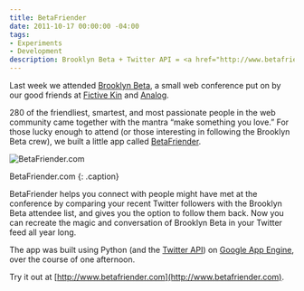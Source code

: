 ```yaml
---
title: BetaFriender
date: 2011-10-17 00:00:00 -04:00
tags:
- Experiments
- Development
description: Brooklyn Beta + Twitter API = <a href="http://www.betafriender.com" class="experiments">BetaFriender</a>
---
```


Last week we attended [Brooklyn Beta](http://brooklynbeta.org/2011), a small web conference put on by our good friends at [Fictive Kin](http://fictivekin.com) and [Analog](http://analog.coop).

280 of the friendliest, smartest, and most passionate people in the web community came together with the mantra “make something you love.” For those lucky enough to attend (or those interesting in following the Brooklyn Beta crew), we built a little app called [BetaFriender](http://www.betafriender.com).

![BetaFriender.com](/uploads/betafriender.png "BetaFriender.com") 

BetaFriender.com
{: .caption}


BetaFriender helps you connect with people might have met at the conference by comparing your recent Twitter followers with the Brooklyn Beta attendee list, and gives you the option to follow them back. Now you can recreate the magic and conversation of Brooklyn Beta in your Twitter feed all year long.

The app was built using Python (and the [Twitter API](https://dev.twitter.com/)) on [Google App Engine](http://code.google.com/appengine/), over the course of one afternoon.

Try it out at [http://www.betafriender.com](http://www.betafriender.com).
